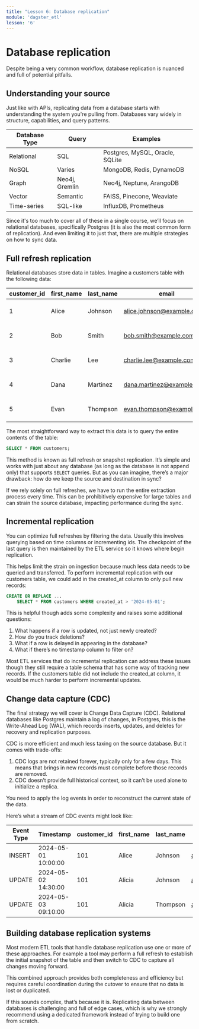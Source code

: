 ```yaml
---
title: "Lesson 6: Database replication"
module: 'dagster_etl'
lesson: '6'
---
```


# Database replication

Despite being a very common workflow, database replication is nuanced and full of potential pitfalls.

## Understanding your source
Just like with APIs, replicating data from a database starts with understanding the system you're pulling from. Databases vary widely in structure, capabilities, and query patterns.

| Database Type | Query | Examples |
| --- | --- | --- |
| Relational | SQL | Postgres, MySQL, Oracle, SQLite |
| NoSQL | Varies | MongoDB, Redis, DynamoDB |
| Graph | Neo4j, Gremlin | Neo4j, Neptune, ArangoDB |
| Vector | Semantic | FAISS, Pinecone, Weaviate |
| Time-series | SQL-like | InfluxDB, Prometheus |

Since it's too much to cover all of these in a single course, we’ll focus on relational databases, specifically Postgres (it is also the most common form of replication). And even limiting it to just that, there are multiple strategies on how to sync data.

## Full refresh replication

Relational databases store data in tables. Imagine a customers table with the following data:

| customer_id | first_name | last_name | email                        | created_at          |
|-------------|------------|-----------|------------------------------|---------------------|
| 1           | Alice      | Johnson   | alice.johnson@example.com    | 2024-05-01 10:15:00 |
| 2           | Bob        | Smith     | bob.smith@example.com        | 2024-05-02 08:42:00 |
| 3           | Charlie    | Lee       | charlie.lee@example.com      | 2024-05-03 13:30:00 |
| 4           | Dana       | Martinez  | dana.martinez@example.com    | 2024-05-04 09:50:00 |
| 5           | Evan       | Thompson  | evan.thompson@example.com    | 2024-05-05 11:22:00 |

The most straightforward way to extract this data is to query the entire contents of the table:

```sql
SELECT * FROM customers;
```

This method is known as full refresh or snapshot replication. It’s simple and works with just about any database (as long as the database is not append only) that supports `SELECT` queries. But as you can imagine, there’s a major drawback: how do we keep the source and destination in sync?

If we rely solely on full refreshes, we have to run the entire extraction process every time. This can be prohibitively expensive for large tables and can strain the source database, impacting performance during the sync.

## Incremental replication

You can optimize full refreshes by filtering the data. Usually this involves querying based on time columns or incrementing ids. The checkpoint of the last query is then maintained by the ETL service so it knows where begin replication.

This helps limit the strain on ingestion because much less data needs to be queried and transferred. To perform incremental replication with our customers table, we could add in the created_at column to only pull new records:

```sql
CREATE OR REPLACE ...
    SELECT * FROM customers WHERE created_at > '2024-05-01';
```

This is helpful though adds some complexity and raises some additional questions:

1. What happens if a row is updated, not just newly created?
2. How do you track deletions?
3. What if a row is delayed in appearing in the database?
4. What if there’s no timestamp column to filter on?

Most ETL services that do incremental replication can address these issues though they still require a table schema that has some way of tracking new records. If the customers table did not include the created_at column, it would be much harder to perform incremental updates.

## Change data capture (CDC)

The final strategy we will cover is Change Data Capture (CDC). Relational databases like Postgres maintain a log of changes, in Postgres, this is the Write-Ahead Log (WAL), which records inserts, updates, and deletes for recovery and replication purposes.

CDC is more efficient and much less taxing on the source database. But it comes with trade-offs:

1. CDC logs are not retained forever, typically only for a few days. This means that brings in new records must complete before those records are removed.
2. CDC doesn’t provide full historical context, so it can’t be used alone to initialize a replica.

You need to apply the log events in order to reconstruct the current state of the data.

Here’s what a stream of CDC events might look like:

| Event Type | Timestamp           | customer_id | first_name | last_name | email                       | created_at          |
|------------|---------------------|-------------|------------|-----------|-----------------------------|---------------------|
| INSERT     | 2024-05-01 10:00:00 | 101         | Alice      | Johnson   | alice.johnson@example.com   | 2024-05-01 10:00:00 |
| UPDATE     | 2024-05-02 14:30:00 | 101         | Alicia     | Johnson   | alice.johnson@example.com   | 2024-05-01 10:00:00 |
| UPDATE     | 2024-05-03 09:10:00 | 101         | Alicia     | Thompson  | alicia.thompson@example.com | 2024-05-01 10:00:00 |

## Building database replication systems

Most modern ETL tools that handle database replication use one or more of these approaches. For example a tool may perform a full refresh to establish the initial snapshot of the table and then switch to CDC to capture all changes moving forward.

This combined approach provides both completeness and efficiency but requires careful coordination during the cutover to ensure that no data is lost or duplicated.

If this sounds complex, that’s because it is. Replicating data between databases is challenging and full of edge cases, which is why we strongly recommend using a dedicated framework instead of trying to build one from scratch.

